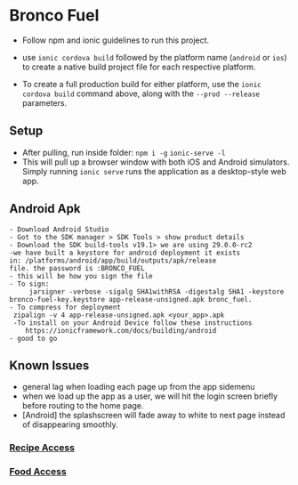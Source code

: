 # Bronco Fuel
- Follow npm and ionic guidelines to run this project. 
- use `ionic cordova build` followed by the platform name (`android` or `ios`) to create a native build project file for each respective platform.

- To create a full production build for either platform, use the `ionic cordova build` command above, along with the `--prod --release` parameters.

## Setup
- After pulling, run inside folder:
`npm i -g`
`ionic-serve -l`
- This will pull up a browser window with both iOS and Android simulators. Simply running `ionic serve` runs the application as a desktop-style web app.
## Android Apk
    - Download Android Studio
    - Got to the SDK manager > SDK Tools > show product details
    - Download the SDK build-tools v19.1> we are using 29.0.0-rc2
    -we have built a keystore for android deployment it exists
    in: /platforms/android/app/build/outputs/apk/release
    file. the password is :BRONCO_FUEL
    - this will be how you sign the file
    - To sign:
         jarsigner -verbose -sigalg SHA1withRSA -digestalg SHA1 -keystore bronco-fuel-key.keystore app-release-unsigned.apk bronc_fuel.
    - To compress for deployment
     zipalign -v 4 app-release-unsigned.apk <your_app>.apk
     -To install on your Android Device follow these instructions
        https://ionicframework.com/docs/building/android
    - good to go
## Known Issues
- general lag when loading each page up from the app sidemenu
- when we load up the app as a user, we will hit the login screen briefly
  before routing to the home page.
- [Android] the splashscreen will fade away to white to next page instead 
   of disappearing smoothly.

### [Recipe Access](https://docs.google.com/spreadsheets/d/1Mq1VMv3s3y7RVxYli8dbiSiJllthyyfrsqME3C-3eAw/edit?usp=sharing)

### [Food Access](https://docs.google.com/spreadsheets/d/1YYhiSgtEh3QdEvazxbTcN9OujIMVK6KiGh8KfM7eUZY/edit?usp=sharing)

